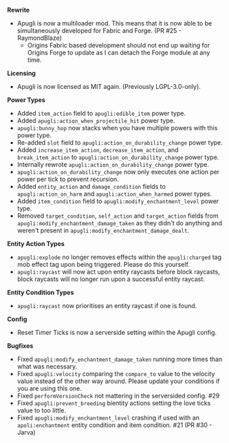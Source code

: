 **Rewrite**
- Apugli is now a multiloader mod. This means that it is now able to be simultaneously developed for Fabric and Forge. (PR #25 - RaymondBlaze)
  - Origins Fabric based development should not end up waiting for Origins Forge to update as I can detach the Forge module at any time.

**Licensing**
- Apugli is now licensed as MIT again. (Previously LGPL-3.0-only).

**Power Types**
- Added `item_action` field to `apugli:edible_item` power type.
- Added `apugli:action_when_projectile_hit` power type.
- `apugli:bunny_hop` now stacks when you have multiple powers with this power type.
- Re-added `slot` field to `apugli:action_on_durability_change` power type.
- Added `increase_item_action`, `decrease_item_action`, and `break_item_action` to `apugli:action_on_durability_change` power type.
- Internally rewrote `apugli:action_on_durability_change` power type.
- `apugli:action_on_durability_change` now only executes one action per power per tick to prevent recursion.
- Added `entity_action` and `damage_condition` fields to `apugli:action_on_harm` and `apugli:action_when_harmed` power types.
- Added `item_condition` field to `apugli:modify_enchantment_level` power type.
- Removed `target_condition`, `self_action` and `target_action` fields from `apugli:modify_enchantment_damage_taken` as they didn't do anything and weren't present in `apugli:modify_enchantment_damage_dealt`.

**Entity Action Types**
- `apugli:explode` no longer removes effects within the `apugli:charged` tag mob effect tag upon being triggered. Please do this yourself.
- `apugli:raycast` will now act upon entity raycasts before block raycasts, block raycasts will no longer run upon a successful entity raycast.

**Entity Condition Types**
- `apugli:raycast` now prioritises an entity raycast if one is found.

**Config**
- Reset Timer Ticks is now a serverside setting within the Apugli config.

**Bugfixes**
- Fixed `apugli:modify_enchantment_damage_taken` running more times than what was necessary.
- Fixed `apugli:velocity` comparing the `compare_to` value to the velocity value instead of the other way around. Please update your conditions if you are using this one.
- Fixed `performVersionCheck` not mattering in the serversided config. #29
- Fixed `apugli:prevent_breeding` bientity actions setting the love ticks value to too little.
- Fixed `apugli:modify_enchantment_level` crashing if used with an `apoli:enchantment` entity condition and item condition. #21 (PR #30 - Jarva)